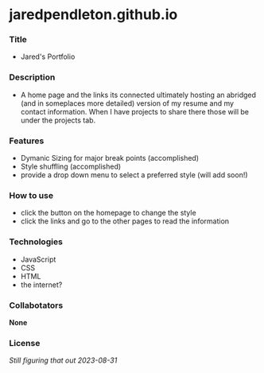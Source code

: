 # jaredpendleton.github.io
### Title 
*   Jared's Portfolio

### Description
*   A home page and the links its connected ultimately hosting an abridged (and in someplaces more detailed) version of my resume and my contact information. When I have projects to share there those will be under the projects tab. 

### Features
*   Dymanic Sizing for major break points (accomplished)
*   Style shuffling (accomplished)
*   provide a drop down menu to select a preferred style (will add soon!)

### How to use
*   click the button on the homepage to change the style 
*   click the links and go to the other pages to read the information

### Technologies 
*   JavaScript
*   CSS
*   HTML
*   the internet? 


### Collabotators 
**None**

### License
*Still figuring that out 2023-08-31*